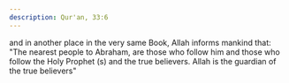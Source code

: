 ```yaml
---
description: Qur'an, 33:6
---
```


and 
in another place in the very same Book, Allah informs mankind that: "The nearest people to 
Abraham, are those who follow him and those who follow the Holy Prophet (s) and the true 
believers. Allah is the guardian of the true believers"